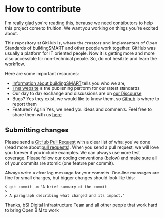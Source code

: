 # How to contribute

I'm really glad you're reading this, because we need contributors to help this project come to fruition. We want you working on things you're excited about.

This repository at GitHub is, where the creators and implementers of Open Standards of buildingSMART and other people work together. GitHub was usually a platform for IT oriented people. Now it is getting more and more also accessible for non-technical people. So, do not hesitate and learn the workflow. 

Here are some important resources:

  * [Information about buildingSMART](https://www.buildingsmart.org/) tells you who we are,
  * [This website](http://www.buildingsmart-tech.org/) is the publishing platform for our latest standards
  * Our day to day exchange and discussions are on [our Discourse](https://forums.buildingsmart.org)
  * Bugs? Yes they exist, we would like to know them, so [Github](https://github.com/buildingSMART/bSDD/issues) is where to report them
  * Features? Again Yes, we need you ideas and comments. Feel free to share them with us [here]((https://github.com/buildingSMART/bSDD/issues))
  
## Submitting changes

Please send a [GitHub Pull Request](https://github.com/buildingSMART/bSDD/pull/new/master) with a clear list of what you've done (read more about [pull requests](http://help.github.com/pull-requests/)). When you send a pull request, we will love you forever if you include examples. We can always use more test coverage. Please follow our coding conventions (below) and make sure all of your commits are atomic (one feature per commit).

Always write a clear log message for your commits. One-line messages are fine for small changes, but bigger changes should look like this:

    $ git commit -m "A brief summary of the commit
    > 
    > A paragraph describing what changed and its impact."

Thanks,
bSI Digital Infrastructure Team and all other people that work hard to bring Open BIM to work
